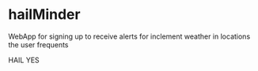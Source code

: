 # hailMinder
WebApp for signing up to receive alerts for inclement weather in locations the user frequents

HAIL YES